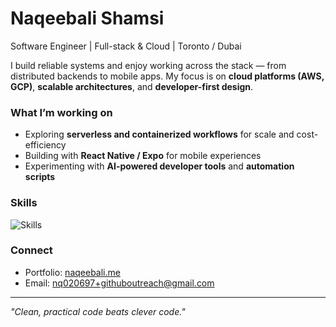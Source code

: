# Naqeebali Shamsi

Software Engineer | Full-stack & Cloud | Toronto / Dubai  

I build reliable systems and enjoy working across the stack — from distributed backends to mobile apps. My focus is on **cloud platforms (AWS, GCP)**, **scalable architectures**, and **developer-first design**.  

### What I’m working on
- Exploring **serverless and containerized workflows** for scale and cost-efficiency  
- Building with **React Native / Expo** for mobile experiences  
- Experimenting with **AI-powered developer tools** and **automation scripts**  

### Skills
![Skills](https://skillicons.dev/icons?i=js,ts,py,react,reactnative,nodejs,aws,gcp,docker,kubernetes,postgresql,mongodb,git,github,cpp)

### Connect
- Portfolio: [naqeebali.me](https://naqeebali.me)  
- Email: nq020697+githuboutreach@gmail.com  

---
*"Clean, practical code beats clever code."*
